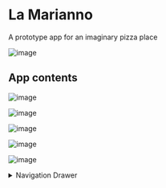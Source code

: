 # La Marianno

A prototype app for an imaginary pizza place

![image](https://user-images.githubusercontent.com/30511514/172006878-db7b0fe1-86b8-4e72-ad6f-eb6fadf5b3b8.png)


## App contents

![image](https://user-images.githubusercontent.com/30511514/172007585-59d43852-3966-4629-ada1-af8bce8d8559.png)

![image](https://user-images.githubusercontent.com/30511514/172007664-73ff6396-349b-4a28-bf99-439b22ee3f1a.png)

![image](https://user-images.githubusercontent.com/30511514/172007726-83222b18-7bde-4d3d-8ab3-9b3a5ec95bb8.png)

![image](https://user-images.githubusercontent.com/30511514/172007765-b31ce463-c332-4b9d-b189-d9f51604ec05.png)

![image](https://user-images.githubusercontent.com/30511514/172007781-a36a9772-f02d-4582-99dc-39628631749b.png)



<details>
  <summary>Navigation Drawer</summary>
  <br>
  The app has 3 parts:
